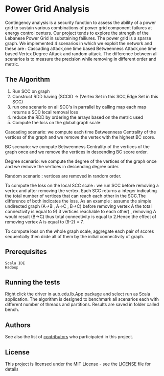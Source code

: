 # Power Grid Analysis

Contingency analysis is a security function to assess the ability of a power grid to sustain various combinations of power grid component failures at energy control centers.
Our project tends to explore the strength of the Lebanese Power Grid in substaining failiures.
The power grid is a sparse graph.
We implemented 4 scenarios in which we exploit the network and these are : Cascading attack,one time based Betweenness Attack,one time based
Vertex Degree Attack and random attack.
The difference between all scenarios is to measure the precision while removing in different order and metric.

## The Algorithm

1) Run SCC on graph
2) Construct RDD having (SCCID -> (Vertex Set in this SCC,Edge Set in this SCC)
3) run one scenario on all SCC's in parrallel by calling map 
   each map returns a SCC local removal loss
4) reduce the RDD by ordering the arrays based on the metric used
5) Compute the loss on the global graph scale	

Cascading scenario: we compute each time Betweenness Centrality of the vertices of the graph and we remove the vertex with the highest BC score.

BC scenario: we compute Betweenness Centrality of the vertices of the graph once and we remove the vertices in descending BC  score order.

Degree scenario: we compute the degree of the vertices of the graph once and we remove the vertices in descending degree order.

Random scenario : vertices are removed in random order.

To compute the loss on the local SCC scale : we run SCC before removing a vertex and after removing the vertex. Each SCC returns a integer 
indicating the total number of vertices that can reach each other in the SCC.The difference of both indicates the loss.
As an example : assume the simple undirected graph (A->B , A->C , B->C) before removing vertex A the total connectivity is equal to 9( 3 vertices reachable to each other) , removing A would result (B->C) thus total connectivity is equal to 2.Hence the effect of removing 
vertex A is equal to (9-2) = 7.

To compute loss on the whole graph scale, aggregate each pair of scores sequentially then diide all of them by the initial connectivity of
graph. 

## Prerequisites
```
Scala IDE
Hadoop
```

## Running the tests
Right click the driver in aub.edu.lb.App package and select run as Scala application. The algorithm is designed to benchmark all
scenarios each with different number of threads and partitions. Results are saved in folder called bench.


## Authors
See also the list of [contributors](https://github.com/your/project/contributors) who participated in this project.

## License

This project is licensed under the MIT License - see the [LICENSE](LICENSE) file for details
